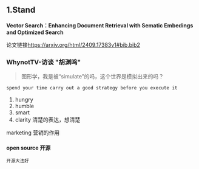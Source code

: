 ## 1.Stand

**Vector Search：Enhancing Document Retrieval with Sematic Embedings and Optimized Search**

论文链接<https://arxiv.org/html/2409.17383v1#bib.bib2>

### WhynotTV-访谈 "胡渊鸣"

> 图形学，我是被“simulate”的吗，这个世界是模拟出来的吗？

```txt
spend your time carry out a good strategy before you execute it 
```

1.  hungry 
2. humble
3. smart
4. clarity 清楚的表达，想清楚

marketing 营销的作用



#### open source 开源

```txt
开源大法好
```

